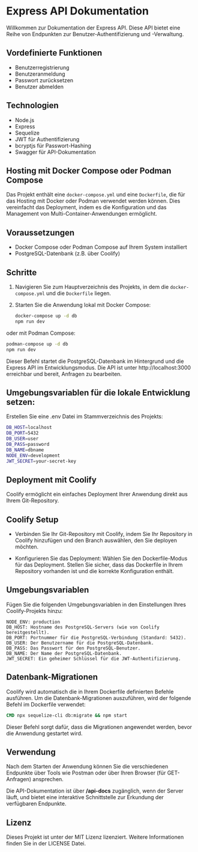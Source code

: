 # Express API Dokumentation

Willkommen zur Dokumentation der Express API. Diese API bietet eine Reihe von Endpunkten zur Benutzer-Authentifizierung und -Verwaltung.

## Vordefinierte Funktionen

- Benutzerregistrierung
- Benutzeranmeldung
- Passwort zurücksetzen
- Benutzer abmelden

## Technologien

- Node.js
- Express
- Sequelize
- JWT für Authentifizierung
- bcryptjs für Passwort-Hashing
- Swagger für API-Dokumentation

## Hosting mit Docker Compose oder Podman Compose

Das Projekt enthält eine `docker-compose.yml` und eine `Dockerfile`, die für das Hosting mit Docker oder Podman verwendet werden können. Dies vereinfacht das Deployment, indem es die Konfiguration und das Management von Multi-Container-Anwendungen ermöglicht.

## Voraussetzungen

- Docker Compose oder Podman Compose auf Ihrem System installiert
- PostgreSQL-Datenbank (z.B. über Coolify)

## Schritte

1. Navigieren Sie zum Hauptverzeichnis des Projekts, in dem die `docker-compose.yml` und die `Dockerfile` liegen.

2. Starten Sie die Anwendung lokal mit Docker Compose:
   ```bash
   docker-compose up -d db
   npm run dev
   ```

oder mit Podman Compose:

   ```bash
   podman-compose up -d db
   npm run dev
   ```

Dieser Befehl startet die PostgreSQL-Datenbank im Hintergrund und die Express API im Entwicklungsmodus. Die API ist unter http://localhost:3000 erreichbar und bereit, Anfragen zu bearbeiten.

## Umgebungsvariablen für die lokale Entwicklung setzen:

Erstellen Sie eine .env Datei im Stammverzeichnis des Projekts:

   ```bash
   DB_HOST=localhost
   DB_PORT=5432
   DB_USER=user
   DB_PASS=password
   DB_NAME=dbname
   NODE_ENV=development
   JWT_SECRET=your-secret-key
   ```

## Deployment mit Coolify

Coolify ermöglicht ein einfaches Deployment Ihrer Anwendung direkt aus Ihrem Git-Repository.

## Coolify Setup

- Verbinden Sie Ihr Git-Repository mit Coolify, indem Sie Ihr Repository in Coolify hinzufügen und den Branch auswählen, den Sie deployen möchten.

- Konfigurieren Sie das Deployment:
   Wählen Sie den Dockerfile-Modus für das Deployment.
   Stellen Sie sicher, dass das Dockerfile in Ihrem Repository vorhanden ist und die korrekte Konfiguration enthält.

## Umgebungsvariablen

Fügen Sie die folgenden Umgebungsvariablen in den Einstellungen Ihres Coolify-Projekts hinzu:

   ```
   NODE_ENV: production
   DB_HOST: Hostname des PostgreSQL-Servers (wie von Coolify bereitgestellt).
   DB_PORT: Portnummer für die PostgreSQL-Verbindung (Standard: 5432).
   DB_USER: Der Benutzername für die PostgreSQL-Datenbank.
   DB_PASS: Das Passwort für den PostgreSQL-Benutzer.
   DB_NAME: Der Name der PostgreSQL-Datenbank.
   JWT_SECRET: Ein geheimer Schlüssel für die JWT-Authentifizierung.
   ```

## Datenbank-Migrationen

Coolify wird automatisch die in Ihrem Dockerfile definierten Befehle ausführen. Um die Datenbank-Migrationen auszuführen, wird der folgende Befehl im Dockerfile verwendet:

```dockerfile
CMD npx sequelize-cli db:migrate && npm start
```

Dieser Befehl sorgt dafür, dass die Migrationen angewendet werden, bevor die Anwendung gestartet wird.

## Verwendung

Nach dem Starten der Anwendung können Sie die verschiedenen Endpunkte über Tools wie Postman oder über Ihren Browser (für GET-Anfragen) ansprechen.

Die API-Dokumentation ist über **/api-docs** zugänglich, wenn der Server läuft, und bietet eine interaktive Schnittstelle zur Erkundung der verfügbaren Endpunkte.

## Lizenz

Dieses Projekt ist unter der MIT Lizenz lizenziert. Weitere Informationen finden Sie in der LICENSE Datei.
